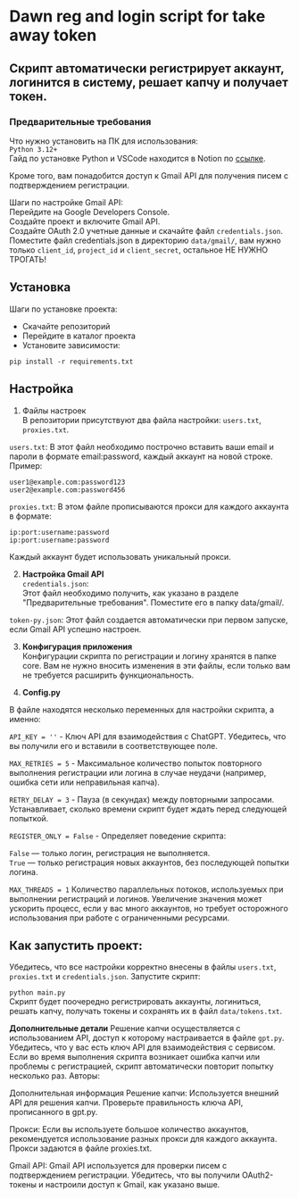 # Dawn reg and login script for take away token  
## Скрипт автоматически регистрирует аккаунт, логинится в систему, решает капчу и получает токен.  
### Предварительные требования  
Что нужно установить на ПК для использования:  
`Python 3.12+`  
Гайд по установке Python и VSCode находится в Notion по [ссылке](https://www.notion.so/crypto-davy/ecae4770d89741a8aef963563f2c267e#4fc269e4b9fe4b49a405daf2ed019b7e).

Кроме того, вам понадобится доступ к Gmail API для получения писем с подтверждением регистрации.

Шаги по настройке Gmail API:  
Перейдите на Google Developers Console.  
Создайте проект и включите Gmail API.  
Создайте OAuth 2.0 учетные данные и скачайте файл `credentials.json`.  
Поместите файл credentials.json в директорию `data/gmail/`, вам нужно только `client_id`, `project_id` и 
`client_secret`, остальное НЕ НУЖНО ТРОГАТЬ!
  
## Установка  
Шаги по установке проекта:  

- Скачайте репозиторий  
- Перейдите в каталог проекта  
- Установите зависимости:  

`pip install -r requirements.txt`  
  
## Настройка  
1. Файлы настроек  
В репозитории присутствуют два файла настройки: ``users.txt``, ``proxies.txt``.

`users.txt`:
В этот файл необходимо построчно вставить ваши email и пароли в формате email:password, каждый аккаунт на новой строке. Пример:
```
user1@example.com:password123
user2@example.com:password456
```
`proxies.txt`:
В этом файле прописываются прокси для каждого аккаунта в формате:
```
ip:port:username:password
ip:port:username:password
```
Каждый аккаунт будет использовать уникальный прокси.  

2. **Настройка Gmail API**  
`credentials.json`:  
Этот файл необходимо получить, как указано в разделе "Предварительные требования". Поместите его в папку data/gmail/.

`token-py.json`:
Этот файл создается автоматически при первом запуске, если Gmail API успешно настроен.

3. **Конфигурация приложения**  
Конфигурации скрипта по регистрации и логину хранятся в папке core. Вам не нужно вносить изменения в эти файлы, если только вам не требуется расширить функциональность.

4. **Config.py**


В файле находятся несколько переменных для настройки скрипта, а именно:  
  
`API_KEY = ''` - Ключ API для взаимодействия с ChatGPT. Убедитесь, что вы получили его и вставили в соответствующее поле.  

`MAX_RETRIES = 5` - Максимальное количество попыток повторного выполнения регистрации или логина в случае неудачи (например, ошибка сети или неправильная капча).  

`RETRY_DELAY = 3` - Пауза (в секундах) между повторными запросами. Устанавливает, сколько времени скрипт будет ждать перед следующей попыткой.  

`REGISTER_ONLY = False` - Определяет поведение скрипта:  

`False` — только логин, регистрация не выполняется.  
`True` — только регистрация новых аккаунтов, без последующей попытки логина.  

`MAX_THREADS = 1`
Количество параллельных потоков, используемых при выполнении регистраций и логинов. Увеличение значения может ускорить процесс, если у вас много аккаунтов, но требует осторожного использования при работе с ограниченными ресурсами.

## Как запустить проект:  
Убедитесь, что все настройки корректно внесены в файлы `users.txt`, `proxies.txt` и `credentials.json`.
Запустите скрипт:  

`python main.py`  
Скрипт будет поочередно регистрировать аккаунты, логиниться, решать капчу, получать токены и сохранять их в файл `data/tokens.txt`.

**Дополнительные детали**
Решение капчи осуществляется с использованием API, доступ к которому настраивается в файле `gpt.py`. Убедитесь, что у вас есть ключ API для взаимодействия с сервисом.
Если во время выполнения скрипта возникает ошибка капчи или проблемы с регистрацией, скрипт автоматически повторит попытку несколько раз.
Авторы:


Дополнительная информация
Решение капчи:
Используется внешний API для решения капчи. Проверьте правильность ключа API, прописанного в gpt.py.

Прокси:
Если вы используете большое количество аккаунтов, рекомендуется использование разных прокси для каждого аккаунта. Прокси задаются в файле proxies.txt.

Gmail API:
Gmail API используется для проверки писем с подтверждением регистрации. Убедитесь, что вы получили OAuth2-токены и настроили доступ к Gmail, как указано выше.
